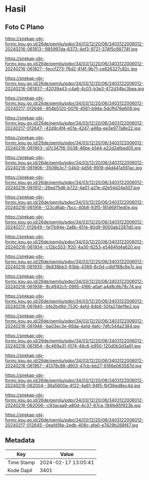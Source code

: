 # Hasil

## Foto C Plano

https://sirekap-obj-formc.kpu.go.id/26de/pemilu/pdpr/34/03/12/20/06/3403122006012-20240216-061813--985997da-6373-4ef3-9721-374f5c98774f.jpg

https://sirekap-obj-formc.kpu.go.id/26de/pemilu/pdpr/34/03/12/20/06/3403122006012-20240216-061827--feccf273-76d2-414f-9b71-ce626327c82c.jpg

https://sirekap-obj-formc.kpu.go.id/26de/pemilu/pdpr/34/03/12/20/06/3403122006012-20240216-061837--42039a43-c4a6-4c03-b3e3-472d34bc3bea.jpg

https://sirekap-obj-formc.kpu.go.id/26de/pemilu/pdpr/34/03/12/20/06/3403122006012-20240217-012646--954b5120-0076-4561-b9da-5dcffd76e609.jpg

https://sirekap-obj-formc.kpu.go.id/26de/pemilu/pdpr/34/03/12/20/06/3403122006012-20240217-012647--42d9c4f4-e01a-4247-a48a-ee3e977a8e22.jpg

https://sirekap-obj-formc.kpu.go.id/26de/pemilu/pdpr/34/03/12/20/06/3403122006012-20240216-061903--d7c347f6-5038-46be-b144-e22d2afbed05.jpg

https://sirekap-obj-formc.kpu.go.id/26de/pemilu/pdpr/34/03/12/20/06/3403122006012-20240216-061906--3509b3c7-04b0-4d56-9919-d4d441a561ac.jpg

https://sirekap-obj-formc.kpu.go.id/26de/pemilu/pdpr/34/03/12/20/06/3403122006012-20240216-061912--26ed75d8-b722-4a01-a21e-d2e54d24a507.jpg

https://sirekap-obj-formc.kpu.go.id/26de/pemilu/pdpr/34/03/12/20/06/3403122006012-20240216-061918--123cd6ab-7bcc-40b8-93f5-18146911ed0e.jpg

https://sirekap-obj-formc.kpu.go.id/26de/pemilu/pdpr/34/03/12/20/06/3403122006012-20240217-012649--1e17b94e-2a8b-451e-80d9-9000ab2287d0.jpg

https://sirekap-obj-formc.kpu.go.id/26de/pemilu/pdpr/34/03/12/20/06/3403122006012-20240216-061934--c12bc553-1f20-4a30-8253-e5484fd4a620.jpg

https://sirekap-obj-formc.kpu.go.id/26de/pemilu/pdpr/34/03/12/20/06/3403122006012-20240216-061935--9b838bb3-93bb-4369-8c0d-c4bf168c8e7c.jpg

https://sirekap-obj-formc.kpu.go.id/26de/pemilu/pdpr/34/03/12/20/06/3403122006012-20240216-061938--8c4942c5-0995-4166-a0af-a4d8c6b78c74.jpg

https://sirekap-obj-formc.kpu.go.id/26de/pemilu/pdpr/34/03/12/20/06/3403122006012-20240216-061940--bfe2bd9d-7530-4efd-84b6-50fa27def9e2.jpg

https://sirekap-obj-formc.kpu.go.id/26de/pemilu/pdpr/34/03/12/20/06/3403122006012-20240216-061946--ba03ec3e-66da-4a1d-9afc-7dfc544a2384.jpg

https://sirekap-obj-formc.kpu.go.id/26de/pemilu/pdpr/34/03/12/20/06/3403122006012-20240216-061954--8c469a31-f074-48c6-b950-120d0b3d3a91.jpg

https://sirekap-obj-formc.kpu.go.id/26de/pemilu/pdpr/34/03/12/20/06/3403122006012-20240216-061957--41378c88-d903-47cb-bb27-6166e063587d.jpg

https://sirekap-obj-formc.kpu.go.id/26de/pemilu/pdpr/34/03/12/20/06/3403122006012-20240216-062004--36a5600a-4f22-4a61-94f5-fbf36ed8ec4d.jpg

https://sirekap-obj-formc.kpu.go.id/26de/pemilu/pdpr/34/03/12/20/06/3403122006012-20240216-062006--c93acaa9-a80d-4c37-87ca-194fe85f923b.jpg

https://sirekap-obj-formc.kpu.go.id/26de/pemilu/pdpr/34/03/12/20/06/3403122006012-20240217-012645--0eafd16e-2edb-406c-afa0-e7429b268f47.jpg


## Metadata

| Key        | Value               |
| ---------- | ------------------- |
| Time Stamp | 2024-02-17 13:05:41 |
| Kode Dapil | 3401                |



